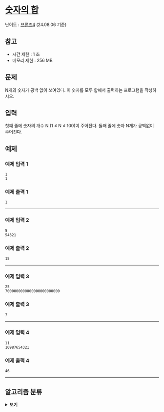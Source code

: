 # [숫자의 합](https://www.acmicpc.net/problem/11720)
난이도 : [브론즈4](https://solved.ac/search?query=11720) (24.08.06 기준)

## 참고
- 시간 제한 : 1 초
- 메모리 제한 : 256 MB

## 문제
N개의 숫자가 공백 없이 쓰여있다. 이 숫자를 모두 합해서 출력하는 프로그램을 작성하시오.

## 입력
첫째 줄에 숫자의 개수 N (1 ≤ N ≤ 100)이 주어진다. 둘째 줄에 숫자 N개가 공백없이 주어진다.

## 예제
### 예제 입력 1 
```
1
1
```
### 예제 출력 1 
```
1
```
---
### 예제 입력 2
```
5
54321
```
### 예제 출력 2
```
15
```
---
### 예제 입력 3
```
25
7000000000000000000000000
```
### 예제 출력 3
```
7
```
---
### 예제 입력 4
```
11
10987654321
```
### 예제 출력 4
```
46
```
---

## 알고리즘 분류
<details>
<summary><b>보기</b></summary>

- [수학](https://www.acmicpc.net/problem/tag/124)
- [구현](https://www.acmicpc.net/problemset?sort=ac_desc&algo=102)
- [문자열](https://www.acmicpc.net/problemset?sort=ac_desc&algo=158)
</details>